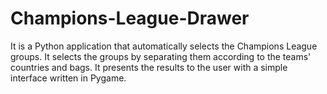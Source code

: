 # Champions-League-Drawer
It is a Python application that automatically selects the Champions League groups. It selects the groups by separating them according to the teams' countries and bags. It presents the results to the user with a simple interface written in Pygame.
